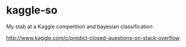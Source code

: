 kaggle-so
=========

My stab at a Kaggle competition and bayesian classification

http://www.kaggle.com/c/predict-closed-questions-on-stack-overflow
